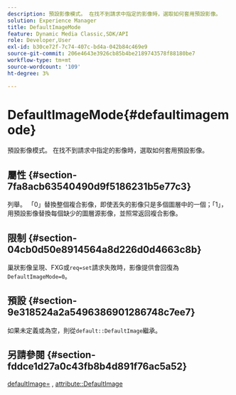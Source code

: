 ```yaml
---
description: 預設影像模式。 在找不到請求中指定的影像時，選取如何套用預設影像。
solution: Experience Manager
title: DefaultImageMode
feature: Dynamic Media Classic,SDK/API
role: Developer,User
exl-id: b30ce72f-7c74-407c-bd4a-042b84c469e9
source-git-commit: 206e4643e3926cb85b4be2189743578f88180be7
workflow-type: tm+mt
source-wordcount: '109'
ht-degree: 3%

---
```


# DefaultImageMode{#defaultimagemode}

預設影像模式。 在找不到請求中指定的影像時，選取如何套用預設影像。

## 屬性 {#section-7fa8acb63540490d9f5186231b5e77c3}

列舉。 「0」替換整個複合影像，即使丟失的影像只是多個圖層中的一個；「1」，用預設影像替換每個缺少的圖層源影像，並照常返回複合影像。

## 限制 {#section-04cb0d50e8914564a8d226d0d4663c8b}

巢狀影像呈現、FXG或`req=set`請求失敗時，影像提供會回復為`DefaultImageMode=0`。

## 預設 {#section-9e318524a2a5496386901286748c7ee7}

如果未定義或為空，則從`default::DefaultImage`繼承。

## 另請參閱 {#section-fddce1d27a0c43fb8b4d891f76ac5a52}

[defaultImage=](../../../../../is-api/image-catalog/image-serving-api-ref/c-image-catalog-reference/c-attributes-reference/r-is-cat-defaultimage.md#reference-8e9900e129f54ed68462a3c2fc3bc433) ,  [attribute::DefaultImage](../../../../../is-api/http-ref/image-serving-api-ref/c-http-protocol-reference/c-command-reference/r-is-http-defaultimage.md#reference-209aa6ce830f490483412eb26af67fd2)
